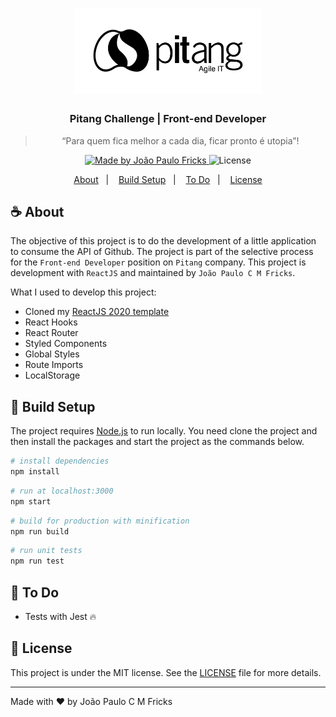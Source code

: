<h1 align="center">
    <img alt="Pitang" src=".github/logo.svg" width="300px" />
</h1>

<h3 align="center">
  Pitang Challenge | Front-end Developer
</h3>

<blockquote align="center">“Para quem fica melhor a cada dia, ficar pronto é utopia”!</blockquote>

<p align="center">
  <a href="https://jpcmf.github.io/">
    <img alt="Made by João Paulo Fricks" src="https://img.shields.io/badge/made%20by-Jo%C3%A3o%20Paulo%20Fricks-green">
  </a>
  <img alt="License" src="https://img.shields.io/badge/license-MIT-%2304D361">
</p>

<p align="center">
  <a href="#coffee-about-sim">About</a>&nbsp;&nbsp;&nbsp;|&nbsp;&nbsp;&nbsp;
  <a href="#rocket-build-setup">Build Setup</a>&nbsp;&nbsp;&nbsp;|&nbsp;&nbsp;&nbsp;
  <a href="#wrench-to-do">To Do</a>&nbsp;&nbsp;&nbsp;|&nbsp;&nbsp;&nbsp;
  <a href="#memo-license">License</a>
</p>

## :coffee: About

The objective of this project is to do the development of a little application to consume the API of Github. The project is part of the selective process for the `Front-end Developer` position on `Pitang` company. This project is development with `ReactJS` and maintained by `João Paulo C M Fricks`.

What I used to develop this project:

- Cloned my [ReactJS 2020 template](https://github.com/jpcmf/ReactJS-template)
- React Hooks
- React Router
- Styled Components
- Global Styles
- Route Imports
- LocalStorage


## :rocket: Build Setup
The project requires [Node.js](https://nodejs.org/) to run locally.
You need clone the project and then install the packages and start the project as the commands below.

``` bash
# install dependencies
npm install
```
```bash
# run at localhost:3000
npm start
```
```bash
# build for production with minification
npm run build
```
```bash
# run unit tests
npm run test
```

## :wrench: To Do
- Tests with Jest :fire:

## :memo: License

This project is under the MIT license. See the [LICENSE](LICENSE.md) file for more details.

---

Made with ♥ by João Paulo C M Fricks
